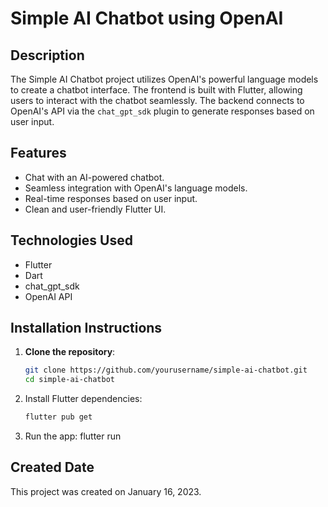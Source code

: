 # Simple AI Chatbot using OpenAI

## Description
The Simple AI Chatbot project utilizes OpenAI's powerful language models to create a chatbot interface. The frontend is built with Flutter, allowing users to interact with the chatbot seamlessly. The backend connects to OpenAI's API via the `chat_gpt_sdk` plugin to generate responses based on user input.

## Features
- Chat with an AI-powered chatbot.
- Seamless integration with OpenAI's language models.
- Real-time responses based on user input.
- Clean and user-friendly Flutter UI.

## Technologies Used
- Flutter
- Dart
- chat_gpt_sdk
- OpenAI API

## Installation Instructions

1. **Clone the repository**:
   ```sh
   git clone https://github.com/yourusername/simple-ai-chatbot.git
   cd simple-ai-chatbot
   
2. Install Flutter dependencies:
   ```sh
   flutter pub get

3. Run the app:
   flutter run

## Created Date
This project was created on January 16, 2023.
